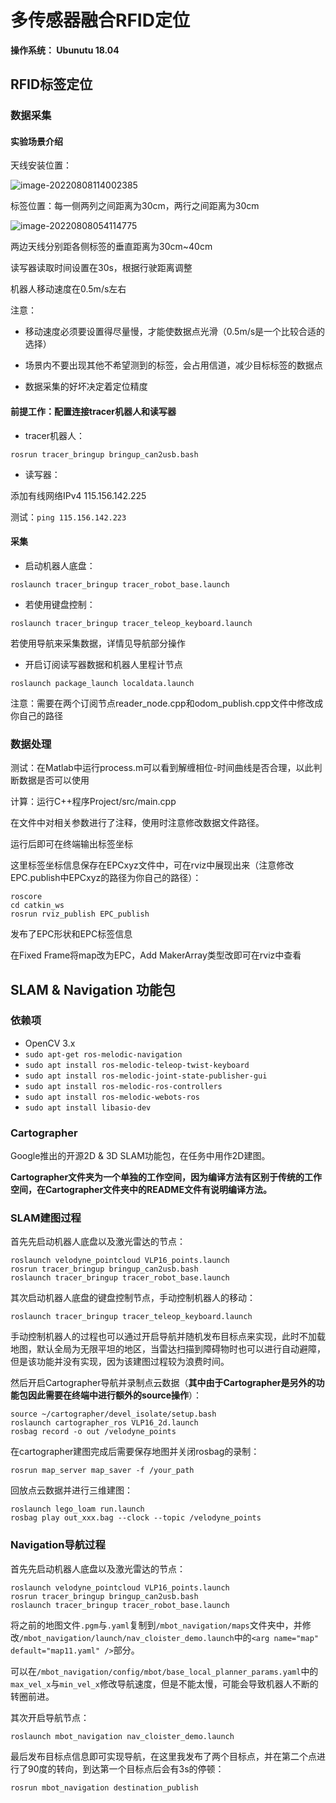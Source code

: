 # 多传感器融合RFID定位
**操作系统： Ubunutu 18.04**



## RFID标签定位

### 数据采集

#### 实验场景介绍

天线安装位置：

![image-20220808114002385](C:\Users\tuin\AppData\Roaming\Typora\typora-user-images\image-20220808114002385.png)

标签位置：每一侧两列之间距离为30cm，两行之间距离为30cm

![image-20220808054114775](C:\Users\tuin\AppData\Roaming\Typora\typora-user-images\image-20220808054114775.png)



两边天线分别距各侧标签的垂直距离为30cm~40cm

读写器读取时间设置在30s，根据行驶距离调整

机器人移动速度在0.5m/s左右

注意：

- 移动速度必须要设置得尽量慢，才能使数据点光滑（0.5m/s是一个比较合适的选择）

- 场景内不要出现其他不希望测到的标签，会占用信道，减少目标标签的数据点
- 数据采集的好坏决定着定位精度

#### 前提工作：配置连接tracer机器人和读写器

- tracer机器人：

```
rosrun tracer_bringup bringup_can2usb.bash
```

- 读写器：


添加有线网络IPv4 115.156.142.225

测试：`ping 115.156.142.223`

#### 采集

- 启动机器人底盘：

```
roslaunch tracer_bringup tracer_robot_base.launch
```

- 若使用键盘控制：

```
roslaunch tracer_bringup tracer_teleop_keyboard.launch
```

若使用导航来采集数据，详情见导航部分操作

- 开启订阅读写器数据和机器人里程计节点

```
roslaunch package_launch localdata.launch
```

注意：需要在两个订阅节点reader_node.cpp和odom_publish.cpp文件中修改成你自己的路径

### 数据处理

测试：在Matlab中运行process.m可以看到解缠相位-时间曲线是否合理，以此判断数据是否可以使用

计算：运行C++程序Project/src/main.cpp

在文件中对相关参数进行了注释，使用时注意修改数据文件路径。

运行后即可在终端输出标签坐标

这里标签坐标信息保存在EPCxyz文件中，可在rviz中展现出来（注意修改EPC.publish中EPCxyz的路径为你自己的路径）：

```
roscore
cd catkin_ws
rosrun rviz_publish EPC_publish
```

发布了EPC形状和EPC标签信息

在Fixed Frame将map改为EPC，Add MakerArray类型改即可在rviz中查看



## SLAM & Navigation 功能包

### 依赖项
- OpenCV 3.x
- `sudo apt-get ros-melodic-navigation`
- `sudo apt install ros-melodic-teleop-twist-keyboard`
- `sudo apt install ros-melodic-joint-state-publisher-gui`
- `sudo apt install ros-melodic-ros-controllers`
- `sudo apt install ros-melodic-webots-ros`
- `sudo apt install libasio-dev`
### Cartographer
Google推出的开源2D & 3D SLAM功能包，在任务中用作2D建图。

**Cartographer文件夹为一个单独的工作空间，因为编译方法有区别于传统的工作空间，在Cartographer文件夹中的README文件有说明编译方法。**


### SLAM建图过程
首先先启动机器人底盘以及激光雷达的节点：
```
roslaunch velodyne_pointcloud VLP16_points.launch
rosrun tracer_bringup bringup_can2usb.bash
roslaunch tracer_bringup tracer_robot_base.launch
```
其次启动机器人底盘的键盘控制节点，手动控制机器人的移动：
```
roslaunch tracer_bringup tracer_teleop_keyboard.launch
```
手动控制机器人的过程也可以通过开启导航并随机发布目标点来实现，此时不加载地图，默认全局为无限平坦的地区，当雷达扫描到障碍物时也可以进行自动避障，但是该功能并没有实现，因为该建图过程较为浪费时间。

然后开启Cartographer导航并录制点云数据（**其中由于Cartographer是另外的功能包因此需要在终端中进行额外的source操作**）：

```
source ~/cartographer/devel_isolate/setup.bash
roslaunch cartographer_ros VLP16_2d.launch
rosbag record -o out /velodyne_points
```
在cartographer建图完成后需要保存地图并关闭rosbag的录制：
```
rosrun map_server map_saver -f /your_path
```
回放点云数据并进行三维建图：
```
roslaunch lego_loam run.launch
rosbag play out_xxx.bag --clock --topic /velodyne_points
```
### Navigation导航过程
首先先启动机器人底盘以及激光雷达的节点：
```
roslaunch velodyne_pointcloud VLP16_points.launch
rosrun tracer_bringup bringup_can2usb.bash
roslaunch tracer_bringup tracer_robot_base.launch
```
将之前的地图文件`.pgm`与`.yaml`复制到`/mbot_navigation/maps`文件夹中，并修改`/mbot_navigation/launch/nav_cloister_demo.launch`中的`<arg name="map" default="map11.yaml" />`部分。

可以在`/mbot_navigation/config/mbot/base_local_planner_params.yaml`中的`max_vel_x`与`min_vel_x`修改导航速度，但是不能太慢，可能会导致机器人不断的转圈前进。

其次开启导航节点：

```
roslaunch mbot_navigation nav_cloister_demo.launch
```
最后发布目标点信息即可实现导航，在这里我发布了两个目标点，并在第二个点进行了90度的转向，到达第一个目标点后会有3s的停顿：
```
rosrun mbot_navigation destination_publish
```